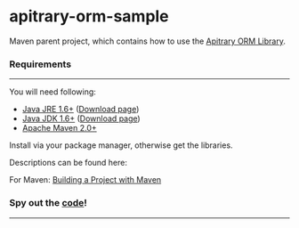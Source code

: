 # apitrary-orm-sample

Maven parent project, which contains how to use the [Apitrary ORM Library](https://github.com/denisneuling/apitrary.jar/tree/master/apitrary-orm).

### Requirements
---

You will need following:

- [Java JRE 1.6+](http://www.oracle.com/technetwork/java/javase/downloads) ([Download page](http://www.oracle.com/technetwork/java/javase/downloads/jre6-downloads-1637595.html))
- [Java JDK 1.6+](http://www.oracle.com/technetwork/java/javase/downloads) ([Download page](http://www.oracle.com/technetwork/java/javase/downloads/jdk6-downloads-1637591.html))
- [Apache Maven 2.0+](http://maven.apache.org/)

Install via your package manager, otherwise get the libraries.

Descriptions can be found here:

For Maven: [Building a Project with Maven](http://maven.apache.org/run-maven/index.html)


### Spy out the [code](https://github.com/denisneuling/apitrary-orm-sample/tree/master/src/main/java/com/denisneuling/apitrary/orm/sample)!
---
